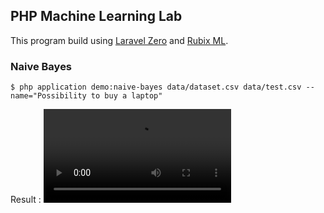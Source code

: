 PHP Machine Learning Lab
-

This program build using [Laravel Zero](https://laravel-zero.com/) and [Rubix ML](https://rubixml.com/).

### Naive Bayes
```shell
$ php application demo:naive-bayes data/dataset.csv data/test.csv --name="Possibility to buy a laptop"
```
Result :
![Demo](things/naive-bayes-demo.mp4)
